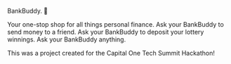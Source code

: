 BankBuddy. 💸


Your one-stop shop for all things personal finance. Ask your BankBuddy to send money to a friend. Ask your BankBuddy to deposit your lottery winnings. Ask your BankBuddy anything.


 
This was a project created for the Capital One Tech Summit Hackathon!

